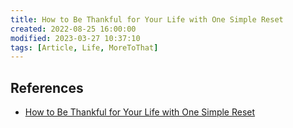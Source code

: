 ```yaml
---
title: How to Be Thankful for Your Life with One Simple Reset
created: 2022-08-25 16:00:00
modified: 2023-03-27 10:37:10
tags: [Article, Life, MoreToThat]
---
```


## References

- [How to Be Thankful for Your Life with One Simple Reset](https://moretothat.com/thankful/)
